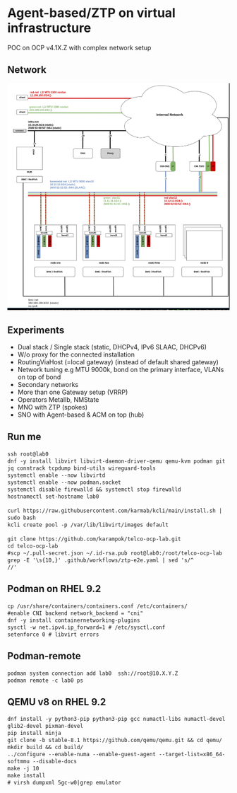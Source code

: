 # Agent-based/ZTP on virtual infrastructure

POC on OCP v4.1X.Z with complex network setup

## Network

![net-diagram](net-diagram.png)

## Experiments

- Dual stack / Single stack (static, DHCPv4, IPv6 SLAAC, DHCPv6)
- W/o proxy for the connected installation
- RoutingViaHost (=local gateway) (instead of default shared gateway)
- Network tuning e.g MTU 9000k, bond on the primary interface, VLANs on top of bond
- Secondary networks
- More than one Gateway setup (VRRP)
- Operators Metallb, NMState
- MNO with ZTP (spokes)
- SNO with Agent-based & ACM on top (hub)

## Run me

```
ssh root@lab0
dnf -y install libvirt libvirt-daemon-driver-qemu qemu-kvm podman git jq conntrack tcpdump bind-utils wireguard-tools
systemctl enable --now libvirtd
systemctl enable --now podman.socket
systemctl disable firewalld && systemctl stop firewalld
hostnamectl set-hostname lab0

curl https://raw.githubusercontent.com/karmab/kcli/main/install.sh | sudo bash
kcli create pool -p /var/lib/libvirt/images default

git clone https://github.com/karampok/telco-ocp-lab.git
cd telco-ocp-lab
#scp ~/.pull-secret.json ~/.id-rsa.pub root@lab0:/root/telco-ocp-lab
grep -E '\s{10,}' .github/workflows/ztp-e2e.yaml | sed 's/^          //'
```

## Podman on RHEL 9.2

```
cp /usr/share/containers/containers.conf /etc/containers/
#enable CNI backend network_backend = "cni"
dnf -y install containernetworking-plugins
sysctl -w net.ipv4.ip_forward=1 # /etc/sysctl.conf
setenforce 0 # libvirt errors

```

## Podman-remote

```
podman system connection add lab0  ssh://root@10.X.Y.Z
podman remote -c lab0 ps
```

## QEMU v8 on RHEL 9.2

```
dnf install -y python3-pip python3-pip gcc numactl-libs numactl-devel glib2-devel pixman-devel
pip install ninja
git clone -b stable-8.1 https://github.com/qemu/qemu.git && cd qemu/
mkdir build && cd build/
../configure --enable-numa --enable-guest-agent --target-list=x86_64-softmmu --disable-docs
make -j 10
make install
# virsh dumpxml 5gc-w0|grep emulator
```

